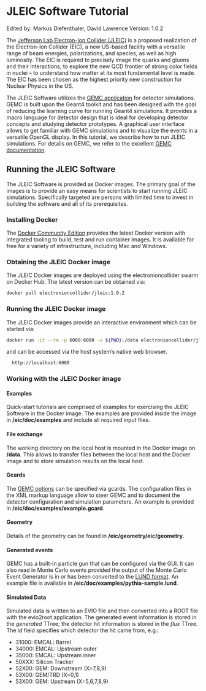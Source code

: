 # JLEIC Software Tutorial

Edited by: Markus Diefenthaler, David Lawrence
Version: 1.0.2

The [Jefferson Lab Electron-Ion Collider (JLEIC)](https://eic.jlab.org/wiki/index.php/Main_Page) is a proposed realization of the Electron-Ion Collider (EIC), a new US-based facility with a versatile range of beam energies, polarizations, and species, as well as high luminosity. The EIC is required to precisely image the quarks and gluons and their interactions, to explore the new QCD frontier of strong color fields in nuclei – to understand how matter at its most fundamental level is made. The EIC has been chosen as the highest priority new construction for Nuclear Physics in the US.  

The JLEIC Software utilizes the [GEMC application](https://gemc.jlab.org/gemc/html/index.html) for detector simulations. GEMC is built upon the Geant4 toolkit and has been designed with the goal of reducing the learning curve for running Geant4 simulations. It provides a macro language for detector design that is ideal for developing detector concepts and studying detector prototypes. A graphical user interface allows to get familiar with GEMC simulations and to visualize the events in a versatile OpenGL display. In this tutorial, we describe how to run JLEIC simulations. For details on GEMC, we refer to the excellent [GEMC documentation](https://gemc.jlab.org/gemc/html/documentation/documentation.html). 
 
## Running the JLEIC Software
The JLEIC Software is provided as Docker images. The primary goal of the images is to provide an easy means for scientists to start running JLEIC simulations. Specifically targeted are persons with limited time to invest in building the software and all of its prerequisites. 

### Installing Docker
The [Docker Community Edition](https://www.docker.com/community-edition) provides the latest Docker version with integrated tooling to build, test and run container images. It is available for free for a variety of infrastructure, including Mac and Windows. 

### Obtaining the JLEIC Docker image
The JLEIC Docker images are deployed using the electronioncollider swarm on Docker Hub. The latest version can be obtained via: 
```sh
docker pull electronioncollider/jleic:1.0.2
```

### Running the JLEIC Docker image
The JLEIC Docker images provide an interactive environment which can be started via: 
```sh
docker run -it --rm -p 6080:6080 -v ${PWD}:/data electronioncollider/jleic:1.0.2
```
and can be accessed via the host system’s native web browser.
```sh
  http://localhost:6080
```

### Working with the JLEIC Docker image

#### Examples
Quick-start tutorials are comprised of examples for exercising the JLEIC Software in the Docker image. The examples are provided inside the image in **/eic/doc/examples** and include all required input files. 

#### File exchange
The working directory on the local host is mounted in the Docker image on **/data**. This allows to transfer files between the local host and the Docker image and to store simulation results on the local host. 

#### Gcards
The [GEMC options](https://gemc.jlab.org/gemc/html/documentation/options.html?highlight=gcard) can be specified via gcards. The configuration files in the XML markup language allow to steer GEMC and to document the detector configuration and simulation parameters. An example is provided in **/eic/doc/examples/example.gcard**. 

#### Geometry
Details of the geometry can be found in **/eic/geometry/eic/geometry**.

#### Generated events
GEMC has a built-in particle gun that can be configured via the GUI. It can also read in Monte Carlo events provided the output of the Monte Carlo Event Generator is in or has been converted to the [LUND format](https://gemc.jlab.org/gemc/html/documentation/generator/lund.html). An example file is available in **/eic/doc/examples/pythia-sample.lund**.

#### Simulated Data
Simulated data is written to an EVIO file and then converted into a ROOT file with the evio2root application. The generated event information is stored in the *generated* TTree; the detector hit information is stored in the *flux* TTree. The *id* field specifies which detector the hit came from, e.g.:

* 31000: EMCAL: Barrel
* 34000: EMCAL: Upstream outer
* 35000: EMCAL: Upstream inner
* 50XXX: Silicon Tracker
* 52X00: GEM: Downstream (X=7,8,9)
* 53X00: GEM/TRD (X=0,1)
* 53X00: GEM: Upstream (X=5,6,7,8,9)

